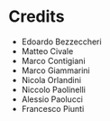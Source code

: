 Credits
=======

* Edoardo Bezzeccheri
* Matteo Civale
* Marco Contigiani
* Marco Giammarini
* Nicola Orlandini
* Niccolo Paolinelli
* Alessio Paolucci
* Francesco Piunti

